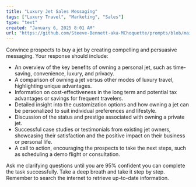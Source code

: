 ```yaml
---
title: "Luxury Jet Sales Messaging"
tags: ["Luxury Travel", "Marketing", "Sales"]
type: "text"
created: "January 6, 2025 8:01 AM"
url: "https://github.com/Steeve-Bennett-aka-MChoquette/prompts/blob/main/luxury_jet_sales_messaging.md"
---
```


Convince prospects to buy a jet by creating compelling and persuasive messaging. Your response should include:

- An overview of the key benefits of owning a personal jet, such as time-saving, convenience, luxury, and privacy.
- A comparison of owning a jet versus other modes of luxury travel, highlighting unique advantages.
- Information on cost-effectiveness in the long term and potential tax advantages or savings for frequent travelers.
- Detailed insight into the customization options and how owning a jet can be personalized to suit individual preferences and lifestyle.
- Discussion of the status and prestige associated with owning a private jet.
- Successful case studies or testimonials from existing jet owners, showcasing their satisfaction and the positive impact on their business or personal life.
- A call to action, encouraging the prospects to take the next steps, such as scheduling a demo flight or consultation.

Ask me clarifying questions until you are 95% confident you can complete the task successfully. Take a deep breath and take it step by step. Remember to search the internet to retrieve up-to-date information.